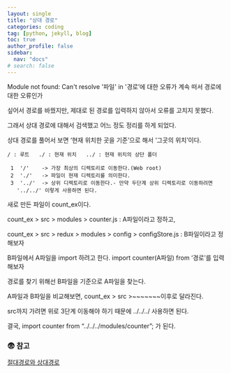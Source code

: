 ```yaml
---
layout: single
title: "상대 경로"
categories: coding
tag: [python, jekyll, blog]
toc: true
author_profile: false
sidebar:
  nav: "docs"
# search: false
---
```


Module not found: Can't resolve '파일' in '경로’에 대한 오류가 계속 떠서 경로에 대한 오류인가

싶어서 경로를 바꿨지만, 제대로 된 경로를 입력하지 않아서 오류를 고치지 못했다.

그래서 상대 경로에 대해서 검색했고 어느 정도 정리를 하게 되었다.

상대 경로를 풀어서 보면 ‘현재 위치한 곳을 기준’으로 해서 ‘그곳의 위치’이다.

```
/ : 루트   ./ : 현재 위치   ../ : 현재 위치의 상단 폴더
```

```
 1  '/'    -> 가장 최상의 디렉토리로 이동한다.(Web root)
 2  './'   -> 파일이 현재 디렉토리를 의미한다.
 3  '../'  -> 상위 디렉토리로 이동한다.- 만약 두단계 상위 디렉토리로 이동하려면
   '../../' 이렇게 사용하면 된다.

```

새로 만든 파일이 count_ex이다.

count_ex > src > modules > counter.js : A파일이라고 정하고,

count_ex > src > redux > modules > config > configStore.js : B파일이라고 정해보자

B파일에서 A파일을 import 하려고 한다. import counter(A파일) from ‘경로’를 입력해보자

경로를 찾기 위해선 B파일을 기준으로 A파일을 찾는다.

A파일과 B파일을 비교해보면, count_ex > src >~~~~~~~이후로 달라진다.

src까지 가려면 위로 3단계 이동해야 하기 때문에 ../../../ 사용하면 된다.

결국, import counter from “../../../modules/counter”; 가 된다.

### 😨 참고

[절대경로와 상대경로](https://88240.tistory.com/122)
